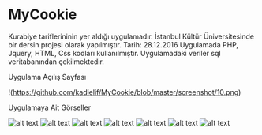 # MyCookie
Kurabiye tariflerininin yer aldığı uygulamadır. İstanbul Kültür Üniversitesinde bir dersin projesi olarak yapılmıştır.  Tarih: 28.12.2016
Uygulamada PHP, Jquery, HTML, Css kodları kullanılmıştır.
Uygulamadaki veriler sql veritabanından çekilmektedir.

Uygulama Açılış Sayfası 

!(https://github.com/kadielif/MyCookie/blob/master/screenshot/10.png)



Uygulamaya Ait Görseller 

![alt text](https://github.com/kadielif/MyCookie/blob/master/screenshot/1.png) ![alt text](https://github.com/kadielif/MyCookie/blob/master/screenshot/2.png)
![alt text](https://github.com/kadielif/MyCookie/blob/master/screenshot/3.png) ![alt text](https://github.com/kadielif/MyCookie/blob/master/screenshot/4.png)
![alt text](https://github.com/kadielif/MyCookie/blob/master/screenshot/5.png) ![alt text](https://github.com/kadielif/MyCookie/blob/master/screenshot/6.png)
![alt text](https://github.com/kadielif/MyCookie/blob/master/screenshot/7.png)
